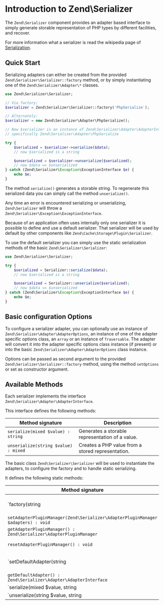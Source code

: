 # Introduction to Zend\Serializer

The `Zend\Serializer` component provides an adapter based interface to simply
generate storable representation of PHP types by different facilities, and
recover.

For more information what a serializer is read the wikipedia page of
[Serialization](http://en.wikipedia.org/wiki/Serialization).

## Quick Start

Serializing adapters can either be created from the provided
`Zend\Serializer\Serializer::factory` method, or by simply instantiating one of
the `Zend\Serializer\Adapter\*` classes.

```php
use Zend\Serializer\Serializer;

// Via factory:
$serializer = Zend\Serializer\Serializer::factory('PhpSerialize');

// Alternately:
$serializer = new Zend\Serializer\Adapter\PhpSerialize();

// Now $serializer is an instance of Zend\Serializer\Adapter\AdapterInterface,
// specifically Zend\Serializer\Adapter\PhpSerialize

try {
    $serialized = $serializer->serialize($data);
    // now $serialized is a string

    $unserialized = $serializer->unserialize($serialized);
    // now $data == $unserialized
} catch (Zend\Serializer\Exception\ExceptionInterface $e) {
    echo $e;
}
```

The method `serialize()` generates a storable string. To regenerate this
serialized data you can simply call the method `unserialize()`.

Any time an error is encountered serializing or unserializing,
`Zend\Serializer` will throw a `Zend\Serializer\Exception\ExceptionInterface`.

Because of an application often uses internally only one serializer it is
possible to define and use a default serializer. That serializer will be used by
default by other components like `Zend\Cache\Storage\Plugin\Serializer`.

To use the default serializer you can simply use the static serialization
methods of the basic `Zend\Serializer\Serializer`:

```php
use Zend\Serializer\Serializer;

try {
    $serialized = Serializer::serialize($data);
    // now $serialized is a string

    $unserialized = Serializer::unserialize($serialized);
    // now $data == $unserialized
} catch (Zend\Serializer\Exception\ExceptionInterface $e) {
    echo $e;
}
```

## Basic configuration Options

To configure a serializer adapter, you can optionally use an instance of
`Zend\Serializer\Adapter\AdapterOptions`, an instance of one of the adapter
specific options class, an `array` or an instance of `Traversable`. The adapter
will convert it into the adapter specific options class instance (if present) or
into the basic `Zend\Serializer\Adapter\AdapterOptions` class instance.

Options can be passed as second argument to the provided
`Zend\Serializer\Serializer::factory` method, using the method `setOptions` or
set as constructor argument.

## Available Methods

Each serializer implements the interface
`Zend\Serializer\Adapter\AdapterInterface`.

This interface defines the following methods:

Method signature | Description
---------------- | -----------
`serialize(mixed $value) : string` | Generates a storable representation of a value.
`unserialize(string $value) : mixed` | Creates a PHP value from a stored representation.

The basic class `Zend\Serializer\Serializer` will be used to instantiate the
adapters, to configure the factory and to handle static serializing.

It defines the following static methods:

Method signature | Description
---------------- | -----------
`factory(string|Zend\Serializer\Adapter\AdapterInterface $adapterName, Zend\Serializer\Adapter\AdapterOptions|array|Traversable|null $adapterOptions = null) : Zend\Serializer\Adapter\AdapterInterface` | Create a serializer adapter instance.
`setAdapterPluginManager(Zend\Serializer\AdapterPluginManager $adapters) : void` | Change the adapter plugin manager.
`getAdapterPluginManager() : Zend\Serializer\AdapterPluginManager` | Get the adapter plugin manager.
`resetAdapterPluginManager() : void` | Resets the internal adapter plugin manager.
`setDefaultAdapter(string|Zend\Serializer\Adapter\AdapterInterface $adapter, Zend\Serializer\Adapter\AdapterOptions|array|Traversable|null $adapterOptions = null) : void` | Change the default adapter.
`getDefaultAdapter() : Zend\Serializer\Adapter\AdapterInterface` | Get the default adapter.
`serialize(mixed $value, string|Zend\Serializer\Adapter\AdapterInterface|null $adapter = null, Zend\Serializer\Adapter\AdapterOptions|array|Traversable|null $adapterOptions = null) : string` | Generates a storable representation of a value using the default adapter. Optionally different adapter could be provided as second argument.
`unserialize(string $value, string|Zend\Serializer\Adapter\AdapterInterface|null $adapter = null, Zend\Serializer\Adapter\AdapterOptions|array|Traversable|null $adapterOptions = null) : mixed` | Creates a PHP value from a stored representation using the default adapter. Optionally different adapter could be provided as second argument.
